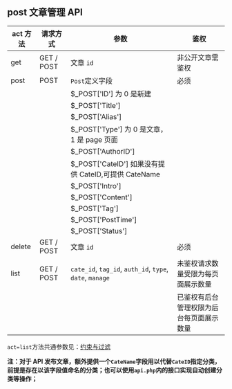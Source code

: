 ## post 文章管理 API

| act 方法 | 请求方式   | 参数                                                     | 鉴权               |
| -------- | ---------- | ------------------------------------------------------- | ----------------- |
| get      | GET / POST | 文章 `id`                                                | 非公开文章需鉴权   |
| post     | POST       | `Post`定义字段                                           |必须               |
|          |            |$_POST['ID'] 为 0 是新建
|          |            |$_POST['Title']
|          |            |$_POST['Alias']
|          |            |$_POST['Type'] 为 0 是文章，1 是 page 页面
|          |            |$_POST['AuthorID']
|          |            |$_POST['CateID'] 如果没有提供 CateID,可提供 CateName
|          |            |$_POST['Intro']
|          |            |$_POST['Content'] 
|          |            |$_POST['Tag']
|          |            |$_POST['PostTime']
|          |            |$_POST['Status']
| delete   | GET / POST | 文章 `id`                                                | 必须               |
| list     | GET / POST | `cate_id`, `tag_id`, `auth_id`, `type`, `date`, `manage` | 未鉴权请求数量受限为每页面展示数量 |
|          |            |                                                          |已鉴权有后台管理权限为后台每页面展示数量 |
`act=list`方法共通参数见：[约束与过滤](books/dev-api-design?id=约束与过滤 "约束与过滤")

**注：对于 API 发布文章，额外提供一个`CateName`字段用以代替`CateID`指定分类，前提是存在以该字段值命名的分类；也可以使用`api.php`内的接口实现自动创建分类等操作；**
